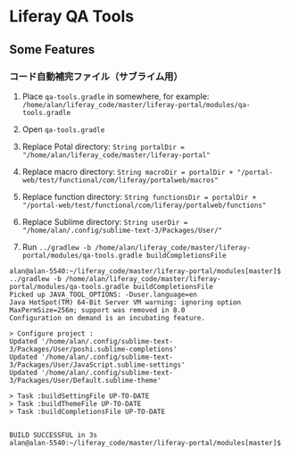 # Liferay QA Tools

## Some Features

### コード自動補完ファイル（サブライム用）

1. Place `qa-tools.gradle` in somewhere, for example: `/home/alan/liferay_code/master/liferay-portal/modules/qa-tools.gradle`

2. Open `qa-tools.gradle`

3. Replace Potal directory: `String portalDir = "/home/alan/liferay_code/master/liferay-portal"`

4. Replace macro directory: `String macroDir = portalDir + "/portal-web/test/functional/com/liferay/portalweb/macros"`

5. Replace function directory: `String functionsDir = portalDir + "/portal-web/test/functional/com/liferay/portalweb/functions"`

6. Replace Sublime directory: `String userDir = "/home/alan/.config/sublime-text-3/Packages/User/"`

7. Run `../gradlew -b /home/alan/liferay_code/master/liferay-portal/modules/qa-tools.gradle buildCompletionsFile`

```
alan@alan-5540:~/liferay_code/master/liferay-portal/modules[master]$ ../gradlew -b /home/alan/liferay_code/master/liferay-portal/modules/qa-tools.gradle buildCompletionsFile
Picked up JAVA_TOOL_OPTIONS: -Duser.language=en
Java HotSpot(TM) 64-Bit Server VM warning: ignoring option MaxPermSize=256m; support was removed in 8.0
Configuration on demand is an incubating feature.

> Configure project :
Updated '/home/alan/.config/sublime-text-3/Packages/User/poshi.sublime-completions'
Updated '/home/alan/.config/sublime-text-3/Packages/User/JavaScript.sublime-settings'
Updated '/home/alan/.config/sublime-text-3/Packages/User/Default.sublime-theme'

> Task :buildSettingFile UP-TO-DATE
> Task :buildThemeFile UP-TO-DATE
> Task :buildCompletionsFile UP-TO-DATE


BUILD SUCCESSFUL in 3s
alan@alan-5540:~/liferay_code/master/liferay-portal/modules[master]$ 
```